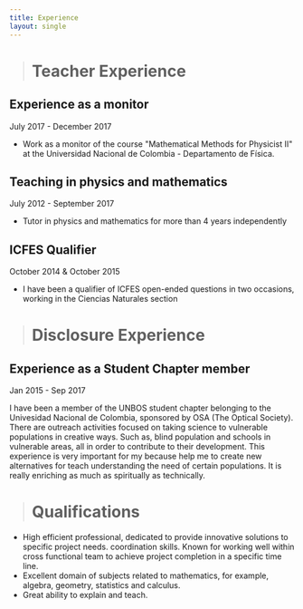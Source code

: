 ```yaml
---
title: Experience
layout: single
---
```


><h1>Teacher Experience</h1>

<h2>Experience as a monitor</h2> July 2017 - December 2017 <br>
<ul>
  <li> Work as a monitor of the course "Mathematical Methods for Physicist II" at the Universidad Nacional de Colombia - Departamento de Física.</li>
</ul>

<h2> Teaching in physics and mathematics</h2>  July 2012 - September 2017 <br>
<ul>
 <li> Tutor in physics and mathematics for more than 4 years independently</li> 
</ul>

<h2>ICFES Qualifier</h2>   October 2014 & October 2015  <br>
<ul>
 <li> I have been a qualifier of ICFES open-ended questions in two occasions, working in the Ciencias Naturales section</li>
</ul>  


><h1>Disclosure Experience</h1>
<h2>Experience as a Student Chapter member</h2>   Jan 2015 - Sep 2017<br>

I have been a member of the UNBOS student chapter belonging to the Univesidad Nacional de Colombia, sponsored by OSA (The Optical Society). There are outreach activities focused on taking science to vulnerable populations in creative ways. Such as, blind population and schools in vulnerable areas, all in order to contribute to their development. This experience is very important for my because help me to create new alternatives for teach understanding the need of certain populations. It is really enriching as much as spiritually as technically.   

><h1>Qualifications</h1>  

<ul>  
<li> High efficient professional, dedicated to provide innovative solutions to specific project needs. coordination skills. Known for working well  within cross functional team to achieve project completion in a specific time line.</li>
<li> Excellent domain of subjects related to mathematics, for example, algebra, geometry, statistics and calculus.</li>  
<li> Great ability to explain and teach.</li> 
</ul>
<br>

